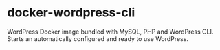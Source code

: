 # docker-wordpress-cli
WordPress Docker image bundled with MySQL, PHP and WordPress CLI. Starts an automatically configured and ready to use WordPress.
